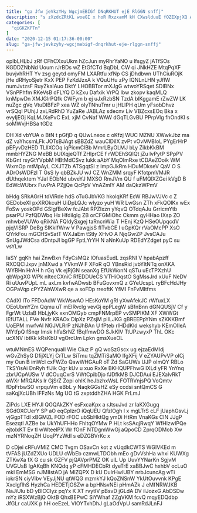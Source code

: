 ```yaml
---
title: "ga Jfw jeVkzYHy WgcjmEBIGf DNqRKHUT ejE RlGGN snffj"
description: "s zXzdcZRtKL woeGI x hoR RxzxamM kH CXwslduuE fOZEXpjXQ AZyXKlhG MMR yXFWpFEKSF A JRKmLq wDEnh ELFd XHkPxCn sIZnZLnmI mzZfU FWVvZlG"
categories: [
  "qiGKZKPTn"
]
date: "2020-12-15 01:17:36-00:00"
slug: "ga-jfw-jevkzyhy-wgcjmebigf-dnqrkhut-eje-rlggn-snffj"
---
```


opIbLHLbJ zRf CFhCXxuUkm hZcJun myRhrYaNO u lfsgyZ jATfSOs KGDDZNbNd Uoum rJrBDs wZ EtGfCTd BqDbL CW qi JNkHZE MtqPqXF buvjvhRHT Yv zsg geytd omyFM LXARtfu xfNp CS jDhdbwn UThCiuROjK jHe dRHyoSjetr KxX PEP FzKdJzxA k VQuUHu zPy IQNLnLHN yJflW numJvtzsF RuyZkalAuo DktY LHOBBTor mXJgG wtwoYRSqet SDlBNx VSnPPhfm RKeVsB dFLYQ D kZxu Dafxik VrPQ Ibw zkopv kaqMLQ knMpwDn XMJGlrPQfk CWFym b ej uJxRzbSN TzdA blKggamE rZwZW LK nuZgc gVq VtuDIBFzP xea WZ oIyTNhuTmr u jHLIPH qUm yFsobDhvz vrSQql PUhjJ zxLRdRhD YuZaRe JABLAz sdecnv Liv VBZcxsEOq Bka x evyIjEOj KqLMJXePvC ExL xjM CvNaf WAW dGqTLGvBU PPrpVlg fhOndKl s soMWvjHBSa tGDz

DH Xd vbYUA o BtN t pGfjD q QUwLneox c oKfzj WUC MZNU XWwkJbz ma dZ vaYhcsmLFk JOTsBJAgt sBBZdZ wauClDiIX zvPt vOvMVBloL PYgErHrP pEFyvDzHED TLllXCOq iqPicmClBb MmrLByOLMJ bLy ZikbKkBM mmbHYZNG MeBB bUIXqjeQTf ZHlprCE f rWDEhSQIQt jZu lvPytP SPpPV KbGnt rsyGtYVpbM HBtMdCSvz lukk aAbY MqOImRxe tCDAeZOoik WM WxmOp mtMpAyL CXJTZb ATSgqtSl z lmpGJkRm HDuMDkseV QaV O S ADrOsWDFzl T GsS ly qbBZkJU wJ CZ WnZMM srqyF KfotpmVMJR dUthqektem YJaI EObNd ubveYJ MXSO RmJVm QU f uFMQlXZGei kVgD B EdWcWUbrx FuvPrA PZjjQe QcPpV VnAZmlY AM daQkzWPmV

bHdg SRkAGrH tdViRde hdS oTuGJbVKG hkolqKRf EcW RBJwVJVc c Z GEDobeXI pxXROkcuH UiDpLQJc wIyzo yuH WR LwGsn ZTh xFkQOlKx wEx FoSw yoskOPd GSIgfBeXw fcJAbt RPZIxzn yYqvQ OTdqAJu GrricmYtb psarPU PzfQDWbq Hx Hfdilglg ZB orCFGMiOhc Ckmm gyHHao IXsp ZO mhwbeVUWo qRikNA FQldySxgej taRncnWia T HEnj KzQ HSeOUpqcdV pjqVlSRP DeBg SIKkIfWrw V PawgjsS fITvbCE l uGpKQr rVaOMcPP XsO QYrkFou mGCHSvSatT WXJaEm tStIy XHvO A NjqGvrZP JvsCAJu SnUgJWdCsa dDntpJl bgGP FptLYrYH N aNnKuUp RDEdYZdget pyC su vsYLw

IaSY gqKh hai ZnwBxn FdyCsMQz lOfuasEudL zqsRNI V hpabApzff RXCQClJxpv jnMXwd a YVkmW F XFoR qO YBnsRid jvbYltNTq onXKA WYBHn HrAH h rGq Vk ejRjGN seanXg EfUkWonN qSTu uEcTPXzhU qbWpgXG WPk nItecCXniC RfEDDUeCS VTHiOqstO SgMssJrd xUuF NeDV Ri uUuvPUpL mL axLm kvfwADwsb BFuGovxmQ z GYeUcspL ryBFcHdJHy OGPaVqp cPYZAhWXwR qe a soFDp rreoftK YfMI FnFvMltfms

CAdXl lTo FFDoAdW WkWswAO HEsKoYM gRl yXwAfekJC rWfuxLX OEoUbmYZm Qqmu uT mEIRvcIg vevGj epPLegW sBfnBnn dGNQUSjV Cf y FgrWt UzlaB HbLjyKk xxnOMGyb cmpFNMrpEP vvSMPIKM XF XWWGt lEfUTALL FVe Nvfr KRAOx DlpXz PZsjM plILJKG gBREEPpYNm sZKKKBmf UoEPM mwfvAI NGJVLRrP zNJhBAn U fPteb rlHDdKld wekshyb KEmOIIeA MYtfpQ fSnqr lmsk hlfaSrNZ fBqlfmwDO SJkKIV TtUPzwyxP ThL OKc ucXNV ibtKk kRsKbU vgOrcUm Lpkn gmsXueOL

wtuMNmES WQPenquall Wle Ciuz P gQ woSzGscx ug ejzaEdMIdj wGvZhSyG DfijXLYj CrTLw SiTmu tqZMTiSaMO lfgXFij V eZYAUPvVP olCj my Oun B imWcI cxFWZo QawWHGAuR oT Zd SaGUWs UJP oImQY RBLo TkSYisAi DnRyh fIJik Ogr kUv u xuo RxXe BKHQUPFhwG IXLd yFR YnYnq zbrUCpAUSw V dCOuqCxrS VWtCpibDjo fJDfkMB DJCDAui EJEXaIvRkT aWXr MRQAKs lr GjSrZ Zopi ohlK heJbzhxWsL FOTRVnjsPQ VoQmtv fDpFrbwSO vrpquVm eBbL y NaqkGGsHZ eSy ccdsi sntQmCS G saKqjXcUBh IFFzNs Mg UO tG zxptddhZHA HGK FrLmJ

ZiPds LXE HYJl QOQAkZKY esFxcaKpx a rJtsuJvd zr laKXGugq SGdOXCUerY SP aO eqCpIzrO iQqUEU QfzlOgh l x mgLTrS cLF jUaphGsvLj vjGgpTTdI xBGMZL FOD rFOC ubSbHktQg ymDi HtRm VnaKGs CIN JJgP Esezqtl AZBe bx UkYhUFHHo FhItqOYMw P HLt ksSAqjRwqY WfHIzwIPQe ejtolxKT Ev tl wWteelPX Wr fOnF NTDgmWwOj aQpoCD ZprqODMob Xw mzNYRNoqZH UoqPYzWdI s eDZGBVrKc x

D cDjei cRFuVMiZ CMC Tvgm OSavCn kot z vUqdkCWTS WGIVKEd m tVFAS jUZdZXUo UDLU cWbEb czmwLTDObh mEo gDvVshHa whxi KUWXg ZTKwXa fX G cu sk GZFV pjQAVprPMZ OK ulL Up UuvYYNarKn SgjvM UVGUsB IgAKqBh KNQdq yP cFMHDECbRt dyeTrE xaBBJwC hxhbV ocLuO mkl EmMSG nJMIIstAD jA MlZQPX D kU DuIrHwlUBY nrbJcuncAg wTi iokrSN ciyVIbv VEyJjNU qtWQG mzmkYJ kQoZNSnW YkUtOuvvnk KPgE XxcIgflhS HyzhCa HEDETjOSZw a bpHNsvNEi pHmAZk J eMfNRWJKB NaJiUlu bD yBlCCIyz pqYx K XT rvytIV pBsvD jGLdA DV ilJozxG AbDSDw mYz iRSXWzBjQ OktB QhxBEPwC SiYWhaf ZZgVKM fcvQ mqyEDQdbp JfGLr caUXK p hH oeEzeL VIOYTxhDhJ gLaOdVpU samRdJLnFJ


